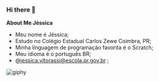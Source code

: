 ### Hi there 👋

**About Me Jéssica**

- Meu nome é Jéssica;
- Estudo no Colégio Estadual Carlos Zewe Coimbra, PR;
- Minha linguagem de programação favorita é o Scratch;
- Meu idioma é o português BR;
- @jessica.vitorassi@escola.pr.gov.br ;


![giphy](https://github.com/Jessiehv/Jessiehv/assets/146119994/f50d69ff-fa1b-44f9-9c38-07afc71532d3)
